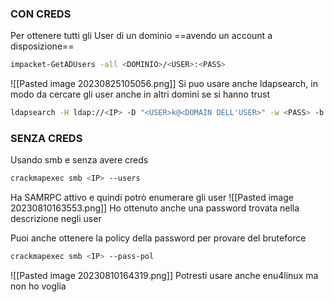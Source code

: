 ### **CON CREDS**
Per ottenere tutti gli User di un dominio ==avendo un account a disposizione==
```bash
impacket-GetADUsers -all <DOMINIO>/<USER>:<PASS>
```
![[Pasted image 20230825105056.png]]
Si puo usare anche ldapsearch, in modo da cercare gli user anche in altri domini se si hanno trust
```bash
ldapsearch -H ldap://<IP> -D "<USER>k@<DOMAIN DELL'USER>" -w <PASS> -b ',DC=<NOME DOMAIN DA VEDERE>,DC=<.COSE DEL DOMANIN (senza .)>' "(&(objectCategory=person)(objectClass=user))"
```
### **SENZA CREDS**
Usando smb e senza avere creds
```bash
crackmapexec smb <IP> --users
```
Ha SAMRPC attivo e quindi potrò enumerare gli user
![[Pasted image 20230810163553.png]]
Ho ottenuto anche una password trovata nella descrizione negli user

Puoi anche ottenere la policy della password per provare del bruteforce
```bash
crackmapexec smb <IP> --pass-pol
```
![[Pasted image 20230810164319.png]]
Potresti usare anche enu4linux ma non ho voglia